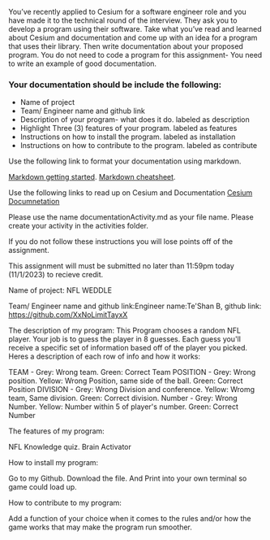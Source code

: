 You’ve recently applied to Cesium for a software engineer role and you have made it to the technical round of the interview. They ask you to develop a program using their software.
Take what you’ve read and learned about Cesium and documentation and come up with an idea for a program that uses their library. Then write documentation about your proposed program.
You do not need to code a program for this assignment- You need to write an example of good documentation.

### Your documentation should be include the following: ###

- Name of project
- Team/ Engineer name and github link
- Description of your program- what does it do. labeled as description 
- Highlight Three (3) features of your program. labeled as features
- Instructions on how to install the program. labeled as installation
- Instructions on how to contribute to the program. labeled as contribute

Use the following link to format your documentation using markdown. 

[Markdown getting started](https://www.markdownguide.org/getting-started/).
[Markdown cheatsheet]( https://www.markdownguide.org/basic-syntax/).


Use the following links to read up on Cesium and Documentation
[Cesium](https://cesium.com/learn/)
[Documnetation](https://www.writethedocs.org/guide/writing/beginners-guide-to-docs/#:~:text=Your%20first%20steps%20in%20documentation,will%20serve%20your%20project%20well)

Please use the name documentationActivity.md as your file name. 
Please create your activity in the activities folder. 

If you do not follow these instructions you will lose points off of the assignment. 

This assignment will must be submitted no later than 11:59pm today (11/1/2023) to recieve credit. 

Name of project: NFL WEDDLE

Team/ Engineer name and github link:Engineer name:Te'Shan B, github link: https://github.com/XxNoLimitTayxX

The description of my program:
This Program chooses a random NFL player. Your job is to guess the player in 8 guesses.
Each guess you'll receive a specific set of information based off of the player you picked.
Heres a description of each row of info and how it works:

TEAM - Grey: Wrong team. Green: Correct Team
POSITION - Grey: Wrong position. Yellow: Wrong Position, same side of the ball. Green: Correct Position
DIVISION - Grey: Wrong Division and conference. Yellow: Wromg team, Same division. Green: Correct division.
Number - Grey: Wrong Number. Yellow: Number within 5 of player's number. Green: Correct Number





The features of my program:

NFL Knowledge quiz.
Brain Activator



How to install my program:

Go to my Github. Download the file. And Print into your own terminal so game could load up.



How to contribute to my program:

Add a function of your choice when it comes to the rules and/or how the game works that may make the program run smoother.